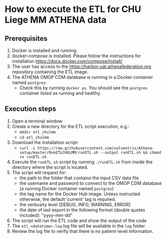 # How to execute the ETL for CHU Liege MM ATHENA data

## Prerequisites
1. Docker is installed and running.
2. docker-compose is installed. Please follow the instructions for installation  https://docs.docker.com/compose/install/
3. The user has access to the https://harbor-uat.athenafederation.org repository containing the ETL image.
4. The ATHENA OMOP CDM database is running in a Docker container named `postgres`:
    * Check this by running `docker ps`. You should see the `postgres` container listed as running and healthy.

## Execution steps
1. Open a terminal window 
2. Create a new directory for the ETL script execution, e.g.:
   * `mkdir etl_chulmm`
   * `cd etl_chulmm`
2. Download the installation script:
    * `curl -L https://raw.githubusercontent.com/solventrix/Athena-setup/master/RunETLCHULMM/runETL.sh --output runETL.sh && chmod +x runETL.sh`
3. Execute the `runETL.sh` script by running `./runETL.sh` from inside the directory where the script is located.
4. The script will request for:
    * the path to the folder that contains the input CSV data file
    * the username and password to connect to the OMOP CDM database (a running Docker container named `postgres`)
    * the tag name for the Docker Hub image. Unless instructed otherwise, the default 'current' tag is required.
    * the verbosity level [DEBUG, INFO, WARNING, ERROR]
    * the date of last export in the following format (double quotes included): "yyyy-mm-dd"
5. The script will run the ETL code and show the output of the code
6. The `etl_<datetime>.log` log file will be available in the `log` folder
7. Review the log file to verify that there is no patient-level information.
